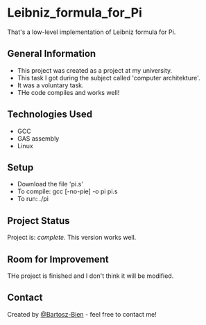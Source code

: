 # Leibniz_formula_for_Pi
That's a low-level implementation of Leibniz formula for Pi.


## General Information
- This project was created as a project at my university.
- This task I got during the subject called 'computer architekture'.
- It was a voluntary task.
- THe code compiles and works well!


## Technologies Used
- GCC
- GAS assembly
- Linux


## Setup
- Download the file 'pi.s'
- To compile: gcc [-no-pie] -o pi pi.s
- To run: ./pi


## Project Status
Project is: _complete_. This version works well. 


## Room for Improvement
THe project is finished and I don't think it will be modified.


## Contact
Created by [@Bartosz-Bien](https://bartosz-bien.github.io/) - feel free to contact me!
